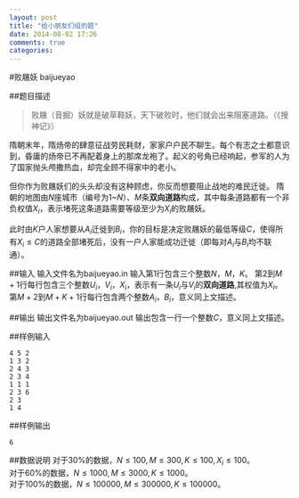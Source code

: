 ```yaml
---
layout: post
title: "给小朋友们组的题"
date: 2014-08-02 17:26
comments: true
categories: 
---
```


#败屩妖 baijueyao

##题目描述

> 败屩（音掘）妖就是破草鞋妖，天下破败时，他们就会出来阻塞道路。（《搜神记》）

隋朝末年，隋炀帝的肆意征战劳民耗财，家家户户民不聊生。每个有志之士都意识到，昏庸的炀帝已不再配着身上的那席龙袍了。起义的号角已经响起，参军的人为了国家抛头颅撒热血，却完全顾不得家中的老小。

但你作为败屩妖们的头头却没有这种顾虑，你反而想要阻止战地的难民迁徙。
隋朝的地图由$N$座城市（编号为$1$~$N$）、$M$条**双向道路**构成，其中每条道路都有一个非负权值$X_i$，表示堵死这条道路需要等级至少为$X_i$的败屩妖。

此时由$K$户人家想要从$A_i$迁徙到$B_i$，你的目标是决定败屩妖的最低等级$C$，使得所有$X_i\leq C$的道路全部堵死后，没有一户人家能成功迁徙（即每对$A_i$与$B_i$均不联通）。

##输入
输入文件名为baijueyao.in
输入第$1$行包含三个整数$N$，$M$，$K$。
第$2$到$M+1$行每行包含三个整数$U_i$，$V_i$，$X_i$，表示有一条$U_i$与$V_i$的**双向道路**,其权值为$X_i$。
第$M+2$到$M+K+1$行每行包含两个整数$A_i$，$B_i$，意义同上文描述。

##输出
输出文件名为baijueyao.out
输出包含一行一个整数$C$，意义同上文描述。

##样例输入

	4 5 2
	1 3 2
	2 4 3
	2 3 4
	1 1 1
	2 3 6
	2 3
	1 4

##样例输出

	6

##数据说明
对于$30\%$的数据，$N\leq 100, M\leq 300, K\leq 100, X_i\leq 100$。<br />
对于$60\%$的数据，$N\leq 1000, M\leq 3000, K\leq 1000$。<br />
对于$100\%$的数据，$N\leq 100000, M\leq 300000, K\leq 100000$。
